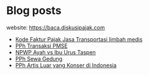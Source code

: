 # Blog posts

website: https://baca.diskusipajak.com

<!-- BLOG-POST-LIST:START -->
- [Kode Faktur Pajak Jasa Transportasi limbah medis](https://baca.diskusipajak.com/kode-faktur-pajak-jasa-transportasi-limbah-medis/)
- [PPh Transaksi PMSE](https://baca.diskusipajak.com/pph-transaksi-pmse/)
- [NPWP Ayah vs Ibu Urus Taspen](https://baca.diskusipajak.com/npwp-ayah-vs-ibu-urus-taspen/)
- [PPh Sewa Gedung](https://baca.diskusipajak.com/pph-sewa-gedung/)
- [PPh Artis Luar yang Konser di Indonesia](https://baca.diskusipajak.com/pph-artis-luar-yang-konser-di-indonesia/)
<!-- BLOG-POST-LIST:END -->

<!--
**kelaspajak/kelaspajak** is a ✨ _special_ ✨ repository because its `README.md` (this file) appears on your GitHub profile.

Here are some ideas to get you started:

- 🔭 I’m currently working on ...
- 🌱 I’m currently learning ...
- 👯 I’m looking to collaborate on ...
- 🤔 I’m looking for help with ...
- 💬 Ask me about ...
- 📫 How to reach me: ...
- 😄 Pronouns: ...
- ⚡ Fun fact: ...
-->
